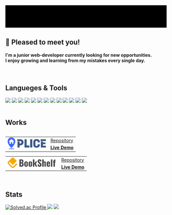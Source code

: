 <section align="center">
<img src="img/header.svg" width="1200px"/>
</section>

   ## 👋 Pleased to meet you!
<h4>
   I'm a junior web-developer currently looking for new opportunities.</br>
   I enjoy growing and learning from my mistakes every single day.
</h4>
</br>

   ##  Langueges & Tools
<section align="left">
   <img src="https://img.shields.io/badge/Java-cd7575?style=Plastic&logo=java&logoColor=white">
   <img src="https://img.shields.io/badge/javascript-F7DF1E?style=Plastic&logo=javascript&logoColor=black">
   <img src="https://img.shields.io/badge/jquery-0769AD?style=Plastic&logo=jquery&logoColor=white">
   <img src="https://img.shields.io/badge/css-1C9AD6?style=Plastic&logo=css3&logoColor=white">
   <img src="https://img.shields.io/badge/Spring-6DB33F?style=Plastic&logo=Spring&logoColor=white">
   <img src="https://img.shields.io/badge/Spring Boot-68BC71?style=Plastic&logo=SpringBoot&logoColor=white">
   <img src="https://img.shields.io/badge/Spring Security-139BB4?style=Plastic&logo=SpringSecurity&logoColor=white">
   <img src="https://img.shields.io/badge/Thymeleaf-005F0F?style=Plastic&logo=Thymeleaf&logoColor=white">
   <img src="https://img.shields.io/badge/Gradle-02303A?style=Plastic&logo=Gradle&logoColor=white">
   <img src="https://img.shields.io/badge/Intelli J-000000?style=Plastic&logo=IntelliJIDEA&logoColor=white">
   <img src="https://img.shields.io/badge/mysql-4479A1?style=Plastic&logo=mysql&logoColor=white">
   <img src="https://img.shields.io/badge/oracle-E23237?style=Plastic&logo=oracle&logoColor=white">
   <img src="https://img.shields.io/badge/aws-ec7211?style=Plastic&logo=AmazonAWS&logoColor=white">
</section>
</br>

  ##  Works
<table align="left">
  <tr>
    <td rowspan="2">
    <img src="img/plice-logo.png" width="120px">
    </td>
    <td>
    <a href="https://github.com/Cerdure/Plice">Repository</a>
    </td>
  </tr>
  <tr>
    <td>
       <a href="https://plice.site"><strong>Live Demo</strong></a>
    </td>
  </tr>
</table>
<table>
  <tr>
    <td rowspan="2">
    <img src="img/bookshelf-logo.png" width="150px">&nbsp;
    </td>
    <td>
    <a href="https://github.com/Cerdure/Bookshelf">Repository</a>
    </td>
  </tr>
  <tr>
    <td>
    <a href="#"><strong>Live Demo</strong></a>
    </td>
  </tr>
</table>
</br>

   ## Stats
<section align="left">
  <a href="https://solved.ac/cerdure/" rel="nofollow">
  <img alt="Solved.ac Profile" data-canonical-src="http://mazassumnida.wtf/api/v2/generate_badge?boj=cerdure" width="26.4%" src="https://camo.githubusercontent.com/7e26267e2e28e17dea72ca7052b8521c8d908ff47899427ce3b9d1f98b913b58/687474703a2f2f6d617a617373756d6e6964612e7774662f6170692f76322f67656e65726174655f62616467653f626f6a3d63657264757265">
  </a>
  <img src="https://github-readme-stats.vercel.app/api?username=cerdure&show_icons=true&icon_color=0062ff&title_color=0062ff&text_color=000000&hide_title=true&border_radius=15" width="36%"/>
  <img src="https://github-readme-stats.vercel.app/api/top-langs/?username=cerdure&exclude_repo=dkssud8150.github.io&layout=compact&title_color=0062ff&text_color=000000&border_radius=10" width="32.1%"/>
</section>
